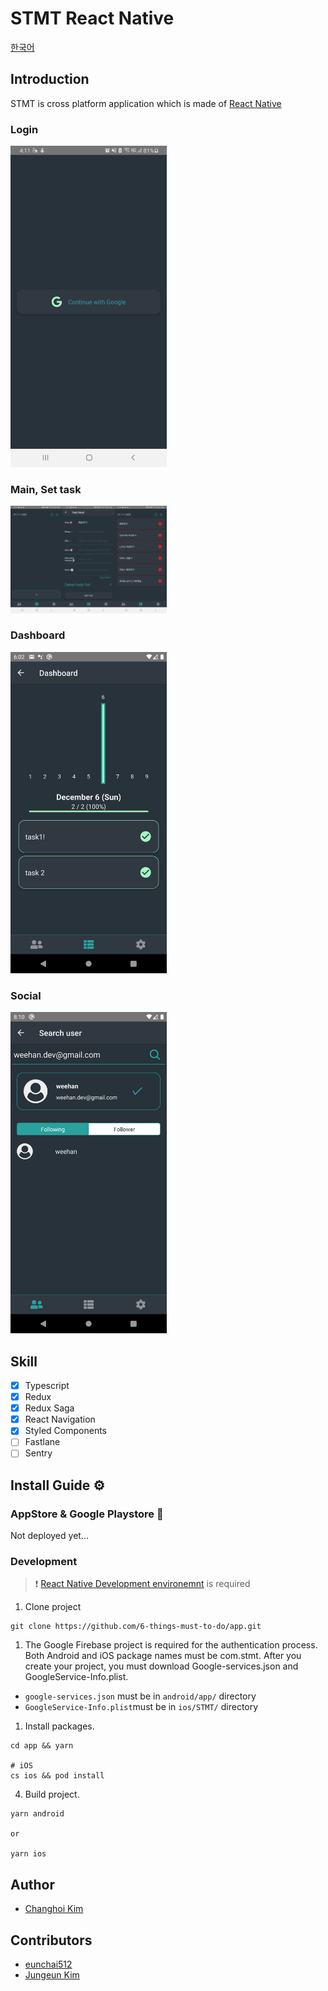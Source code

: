 # STMT React Native 

[한국어](./README.md)

## Introduction

STMT is cross platform application which is made of [React Native](https://reactnative.dev/)

### Login

<img src="./images/01-login.jpeg" width="250px" />

### Main, Set task

<img src="./images/02-main.jpeg" width="250px" />

### Dashboard

<img src="./images/06-dashboard.png" width="250px" />

### Social

<img src="./images/05-friends.png" width="250px" />

## Skill

- [x] Typescript
- [x] Redux
- [x] Redux Saga
- [x] React Navigation
- [x] Styled Components
- [ ] Fastlane
- [ ] Sentry

## Install Guide ⚙️

### AppStore & Google Playstore 📱

Not deployed yet...

### Development

> ❗️ [React Native Development environemnt](https://reactnative.dev/docs/environment-setup) is required

1. Clone project

```
git clone https://github.com/6-things-must-to-do/app.git
```

1. The Google Firebase project is required for the authentication process. Both Android and iOS package names must be com.stmt. After you create your project, you must download Google-services.json and GoogleService-Info.plist.

- `google-services.json` must be in `android/app/` directory
- `GoogleService-Info.plist`must be in `ios/STMT/` directory

1. Install packages.

```
cd app && yarn

# iOS
cs ios && pod install
```

4. Build project.
```
yarn android

or

yarn ios
```

## Author
- [Changhoi Kim](https://github.com/changhoi)

## Contributors
- [eunchai512](https://github.com/eunchai512)
- [Jungeun Kim](https://github.com/JungeunK-9999)